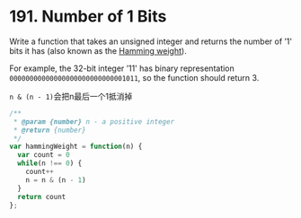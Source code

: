 # 191. Number of 1 Bits

Write a function that takes an unsigned integer and returns the number of ’1' bits it has (also known as the [Hamming weight](https://en.wikipedia.org/wiki/Hamming_weight)).

For example, the 32-bit integer ’11' has binary representation `00000000000000000000000000001011`, so the function should return 3.

`n & (n - 1)`会把n最后一个1抵消掉

```javascript
/**
 * @param {number} n - a positive integer
 * @return {number}
 */
var hammingWeight = function(n) {
  var count = 0
  while(n !== 0) {
    count++
    n = n & (n - 1)
  }
  return count
};
```
